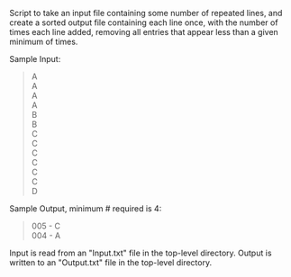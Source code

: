 Script to take an input file containing some number of repeated lines, and create a sorted output file containing
each line once, with the number of times each line added, removing all entries that appear less than a given
minimum of times.

Sample Input:

> A  
> A  
> A  
> A  
> B  
> B  
> C  
> C  
> C  
> C  
> C  
> C  
> D

Sample Output, minimum # required is 4:

> 005 - C  
> 004 - A

Input is read from an "Input.txt" file in the top-level directory.
Output is written to an "Output.txt" file in the top-level directory.